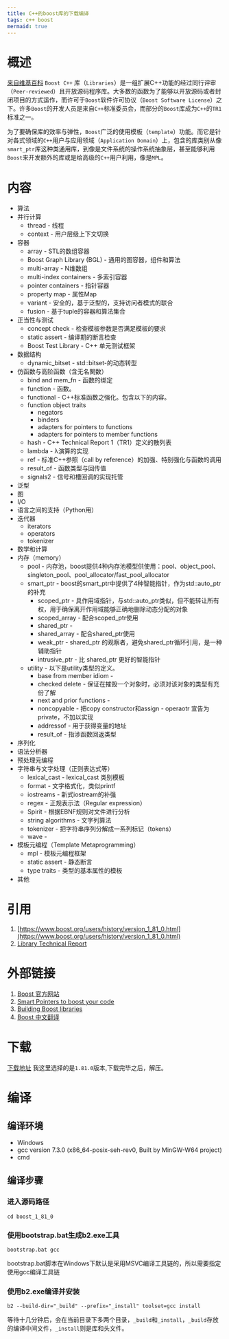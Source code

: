 ```yaml
---
title: C++的boost库的下载编译
tags: c++ boost
mermaid: true
---
```


# 概述
[来自维基百科](https://zh.wikipedia.org/wiki/Boost_C%2B%2B_Libraries)
`Boost C++` 库（`Libraries`）是一组扩展C++功能的经过同行评审（`Peer-reviewed`）且开放源码程序库。大多数的函数为了能够以开放源码或者封闭项目的方式运作，而许可于`Boost`软件许可协议（`Boost Software License`）之下。许多`Boost`的开发人员是来自`C++`标准委员会，而部分的`Boost`库成为`C++`的`TR1`标准之一。

为了要确保库的效率与弹性，`Boost`广泛的使用模板（`template`）功能。而它是针对各式领域的`C++`用户与应用领域（`Application Domain`）上，包含的库类别从像`smart_ptr`库这种类通用库，到像是文件系统的操作系统抽象层，甚至能够利用`Boost`来开发额外的库或是给高级的`C++`用户利用，像是`MPL`。

# 内容
* 算法
* 并行计算
    - thread - 线程
    - context - 用户层级上下文切换
* 容器
    - array - STL的数组容器
    - Boost Graph Library (BGL) - 通用的图容器，组件和算法
    - multi-array - N维数组
    - multi-index containers - 多索引容器
    - pointer containers - 指针容器
    - property map - 属性Map
    - variant - 安全的，基于泛型的，支持访问者模式的联合
    - fusion - 基于tuple的容器和算法集合
* 正当性与测试
    - concept check - 检查模板参数是否满足模板的要求
    - static assert - 编译期的断言检查
    - Boost Test Library - C++ 单元测试框架
* 数据结构
    - dynamic_bitset - std::bitset-的动态转型
* 仿函数与高阶函数（含无名関数）
    - bind and mem_fn - 函数的绑定
    - function - 函数。
    - functional - C++标准函数之强化。包含以下的内容。
    - function object traits
        - negators
        - binders
        - adapters for pointers to functions
        - adapters for pointers to member functions
    - hash - C++ Technical Report 1（TR1）定义的散列表
    - lambda - λ演算的实现
    - ref - 标准C++参照（call by reference）的加强、特别强化与函数的调用
    - result_of - 函数类型与回传值
    - signals2 - 信号和槽回调的实现托管
* 泛型
* 图
* I/O
* 语言之间的支持（Python用）
* 迭代器
    - iterators
    - operators
    - tokenizer
* 数学和计算
* 内存（memory）
    - pool - 内存池，boost提供4种内存池模型供使用：pool、object_pool、singleton_pool、pool_allocator/fast_pool_allocator
    - smart_ptr - boost的smart_ptr中提供了4种智能指针，作为std::auto_ptr的补充
        - scoped_ptr - 具作用域指针，与std::auto_ptr类似，但不能转让所有权，用于确保离开作用域能够正确地删除动态分配的对象
        - scoped_array - 配合scoped_ptr使用
        - shared_ptr -
        - shared_array - 配合shared_ptr使用
        - weak_ptr - shared_ptr 的观察者，避免shared_ptr循环引用，是一种辅助指针
        - intrusive_ptr - 比 shared_ptr 更好的智能指针
    - utility - 以下是utility类型的定义。
        - base from member idiom -
        - checked delete - 保证在摧毁一个对象时，必须对该对象的类型有充份了解
        - next and prior functions -
        - noncopyable - 把copy constructor和assign        - operaotr 宣告为private，不加以实现
        - addressof - 用于获得变量的地址
        - result_of - 指涉函数回返类型
* 序列化
* 语法分析器
* 预处理元编程
* 字符串与文字处理（正则表达式等）
    - lexical_cast - lexical_cast 类别模板
    - format - 文字格式化，类似printf
    - iostreams - 新式iostream的补强
    - regex - 正规表示法（Regular expression）
    - Spirit - 根据EBNF规则对文件进行分析
    - string algorithms - 文字列算法
    - tokenizer - 把字符串序列分解成一系列标记（tokens）
    - wave -
* 模板元编程（Template Metaprogramming）
    - mpl - 模板元编程框架
    - static assert - 静态断言
    - type traits - 类型的基本属性的模板
* 其他

# 引用
1. [https://www.boost.org/users/history/version_1_81_0.html](https://www.boost.org/users/history/version_1_81_0.html) 
2. [Library Technical Report](https://www.open-std.org/jtc1/sc22/wg21/docs/library_technical_report.html) 
# 外部链接
1. [Boost 官方网站](https://www.boost.org/) 
2. [Smart Pointers to boost your code](https://web.archive.org/web/20081201143925/http://www.codeproject.com/vcpp/stl/boostsmartptr.asp) 
3. [Building Boost libraries](http://shoddykid.blogspot.com/2008/07/getting-started-with-boost.html) 
4. [Boost 中文翻译](https://code.google.com/archive/p/boost-doc-zh/) 

# 下载
[下载地址](https://sourceforge.net/projects/boost/files/boost/)
我这里选择的是`1.81.0`版本,下载完毕之后，解压。
# 编译
## 编译环境
* Windows
* gcc version 7.3.0 (x86_64-posix-seh-rev0, Built by MinGW-W64 project)
* cmd
## 编译步骤
### 进入源码路径
```shell
cd boost_1_81_0
```
### 使用bootstrap.bat生成b2.exe工具
```shell
bootstrap.bat gcc 
```
bootstrap.bat脚本在Windows下默认是采用MSVC编译工具链的，所以需要指定使用gcc编译工具链
### 使用b2.exe编译并安装
```shell
b2 --build-dir="_build" --prefix="_install" toolset=gcc install
```
等待十几分钟后，会在当前目录下多两个目录，`_build`和`_install`，`_build`存放的编译中间文件，`_install`则是库和头文件。

